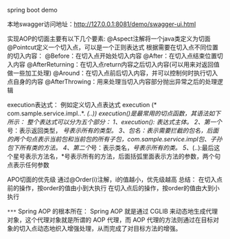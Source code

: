 spring boot demo

本地swagger访问地址：http://127.0.0.1:8081/demo/swagger-ui.html


实现AOP的切面主要有以下几个要素:
@Aspect注解将一个java类定义为切面
@Pointcut定义一个切入点，可以是一个正则表达式
根据需要在切入点不同位置的切入内容：
    @Before：在切入点开始处切入内容
    @After：在切入点结束位置切入内容
    @AfterReturning：在切入点return内容之后切入内容(可以用来对返回值做一些加工处理)
    @Around：在切入点前后切入内容，并可以控制何时执行切入点自身的内容
    @AfterThrowing：用来处理当切入内容部分抛出异常之后的处理逻辑
   
execution表达式：
例如定义切入点表达式 execution (* com.sample.service.impl..*. *(..))
execution()是最常用的切点函数，其语法如下所示：
整个表达式可以分为五个部分：
1、execution(): 表达式主体。
2、第一个*号：表示返回类型， *号表示所有的类型。
3、包名：表示需要拦截的包名，后面的两个句点表示当前包和当前包的所有子包，com.sample.service.impl包、子孙包下所有类的方法。
4、第二个*号：表示类名，*号表示所有的类。
5、*(..):最后这个星号表示方法名，*号表示所有的方法，后面括弧里面表示方法的参数，两个句点表示任何参数
    
    
APO切面的优先级
通过@Order(i)注解，i的值越小，优先级越高
总结：
在切入点前的操作，按order的值由小到大执行
在切入点后的操作，按order的值由大到小执行


`***` Spring AOP 的根本所在：
Spring AOP 就是通过 CGLIB 来动态地生成代理对象，这个代理对象就是所谓的 AOP 代理，而 AOP 代理的方法则通过在目标对象的切入点动态地织入增强处理，从而完成了对目标方法的增强。